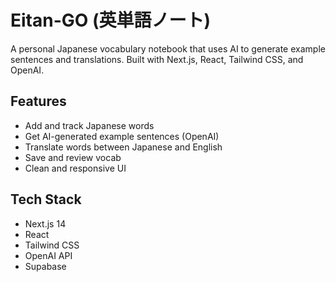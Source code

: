 # Eitan-GO (英単語ノート)

A personal Japanese vocabulary notebook that uses AI to generate example sentences and translations. Built with Next.js, React, Tailwind CSS, and OpenAI.

## Features
- Add and track Japanese words
- Get AI-generated example sentences (OpenAI)
- Translate words between Japanese and English
- Save and review vocab
- Clean and responsive UI

## Tech Stack
- Next.js 14
- React
- Tailwind CSS
- OpenAI API
- Supabase


